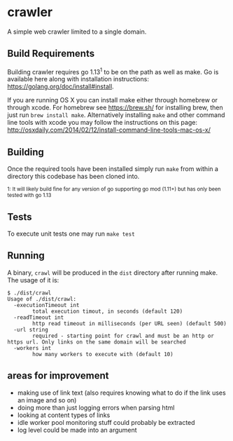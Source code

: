 # crawler

A simple web crawler limited to a single domain.

## Build Requirements

Building crawler requires go 1.13<sup>1</sup> to be on the path as well as make. Go is available here along with 
installation instructions: https://golang.org/doc/install#install.

If you are running OS X you can install make either through homebrew or through xcode. For homebrew see 
https://brew.sh/ for installing brew, then just run `brew install make`. Alternatively installing `make` and other
command line tools with xcode you may follow the instructions on this page: http://osxdaily.com/2014/02/12/install-command-line-tools-mac-os-x/

## Building

Once the required tools have been installed simply run `make` from within a directory this codebase has been cloned into.

<sup>1: It will likely build fine for any version of go supporting go mod (1.11+) but has only been tested with go 1.13</sup>

## Tests

To execute unit tests one may run `make test`

## Running

A binary, `crawl` will be produced in the `dist` directory after running make. The usage of it is:

```
$ ./dist/crawl
Usage of ./dist/crawl:
  -executionTimeout int
    	total execution timout, in seconds (default 120)
  -readTimeout int
    	http read timeout in milliseconds (per URL seen) (default 500)
  -url string
    	required - starting point for crawl and must be an http or https url. Only links on the same domain will be searched
  -workers int
    	how many workers to execute with (default 10)
```

## 

## areas for improvement

 * making use of link text (also requires knowing what to do if the link uses an image and so on)
 * doing more than just logging errors when parsing html
 * looking at content types of links
 * idle worker pool monitoring stuff could probably be extracted
 * log level could be made into an argument